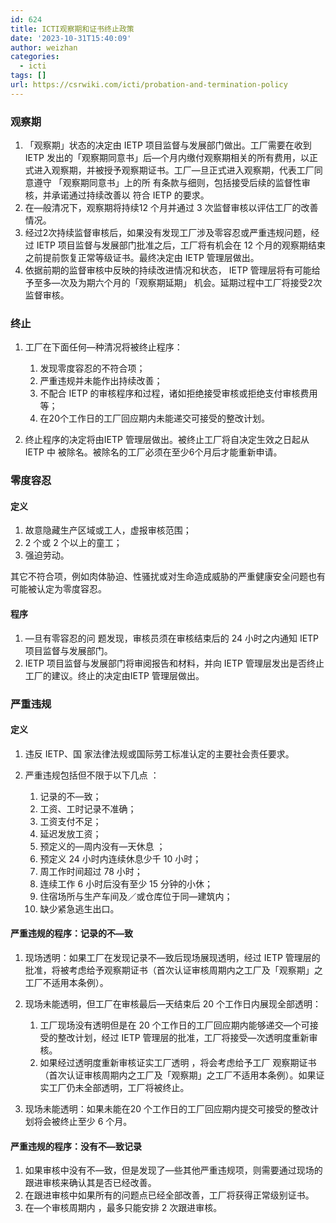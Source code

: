 ```yaml
---
id: 624
title: ICTI观察期和证书终止政策
date: '2023-10-31T15:40:09'
author: weizhan
categories:
  - icti
tags: []
url: https://csrwiki.com/icti/probation-and-termination-policy
---
```


### 观察期

1. 「观察期」状态的决定由 IETP 项目监督与发展部门做出。工厂需要在收到 IETP 发出的「观察期同意书」后—个月内缴付观察期相关的所有费用，以正式进入观察期，并被授予观察期证书。工厂—旦正式进入观察期，代表工厂同意遵守 「观察期同意书」上的所 有条款与细则，包括接受后续的监督性审核，并承诺通过持续改善以 符合 IETP 的要求。
2. 在—般清况下，观察期将持续12 个月并通过 3 次监督审核以评估工厂的改善情况。
3. 经过2次持续监督审核后，如果没有发现工厂涉及零容忍或严重违规问题，经过 IETP 项目监督与发展部门批准之后，工厂将有机会在 12 个月的观察期结束之前提前恢复正常等级证书。最终决定由 IETP 管理层做出。
4. 依据前期的监督审核中反映的持续改进情况和状态， IETP 管理层将有可能给予至多—次及为期六个月的「观察期延期」 机会。延期过程中工厂将接受2次监督审核。

### 终止

1. 工厂在下面任何—种清况将被终止程序：

   1. 发现零度容忍的不符合项；
   2. 严重违规并未能作出持续改善；
   3. 不配合 IETP 的审核程序和过程，诸如拒绝接受审核或拒绝支付审核费用等；
   4. 在20个工作日的工厂回应期内未能递交可接受的整改计划。

2. 终止程序的决定将由IETP 管理层做出。被终止工厂将自决定生效之日起从 IETP 中 被除名。被除名的工厂必须在至少6个月后才能重新申请。

### 零度容忍

#### 定义

1. 故意隐藏生产区域或工人，虚报审核范围；
2. 2 个或 2 个以上的童工；
3. 强迫劳动。

其它不符合项，例如肉体胁迫、性骚扰或对生命造成威胁的严重健康安全问题也有可能被认定为零度容忍。

#### 程序

1. —旦有零容忍的问 题发现，审核员须在审核结束后的 24 小时之内通知 IETP 项目监督与发展部门。
2. IETP 项目监督与发展部门将审阅报告和材料，并向 IETP 管理层发出是否终止工厂的建议。终止的决定由IETP 管理层做出。

### 严重违规

#### 定义

1. 违反 IETP、国 家法律法规或国际劳工标准认定的主要社会责任要求。

2. 严重违规包括但不限于以下几点 ：

   1. 记录的不—致；
   2. 工资、工时记录不准确；
   3. 工资支付不足；
   4. 延迟发放工资；
   5. 预定义的—周内没有—天休息 ；
   6. 预定义 24 小时内连续休息少千 10 小时；
   7. 周工作时间超过 78 小时；
   8. 连续工作 6 小时后没有至少 15 分钟的小休；
   9. 住宿场所与生产车间及／或仓库位于同—建筑内；
   10. 缺少紧急逃生出口。

#### 严重违规的程序：记录的不—致

1. 现场透明：如果工厂在发现记录不—致后现场展现透明，经过 IETP 管理层的批准，将被考虑给予观察期证书（首次认证审核周期内之工厂及「观察期」之工厂不适用本条例）。

2. 现场未能透明，但工厂在审核最后—天结束后 20 个工作日内展现全部透明：

   1. 工厂现场没有透明但是在 20 个工作日的工厂回应期内能够递交—个可接受的整改计划，经过 IETP 管理层的批准，工厂将接受—次透明度重新审核。
   2. 如果经过透明度重新审核证实工厂透明 ，将会考虑给予工厂 观察期证书（首次认证审核周期内之工厂及「观察期」之工厂不适用本条例）。如果证实工厂仍未全部透明，工厂将被终止。

3. 现场未能透明：如果未能在20 个工作日的工厂回应期内提交可接受的整改计划将会被终止至少 6 个月。

#### 严重违规的程序：没有不—致记录

1. 如果审核中没有不—致，但是发现了—些其他严重违规项，则需要通过现场的跟进审核来确认其是否已经改善。
2. 在跟进审核中如果所有的问题点已经全部改善，工厂将获得正常级别证书。
3. 在—个审核周期内 ，最多只能安排 2 次跟进审核。
